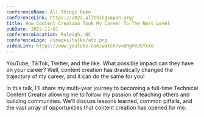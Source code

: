 ```yaml
---
conferenceName: All Things Open
conferenceLink: https://2022.allthingsopen.org/
title: How Content Creation Took My Career To The Next Level
pubDate: 2022-11-01
conferenceLocation: Raleigh, NC
conferenceLogo: /images/talks/ato.png
videoLink: https://www.youtube.com/watch?v=BRgVeUSYxXo
---
```


YouTube, TikTok, Twitter, and the like. What possible impact can they have on your career? Well, content creation has drastically changed the trajectory of my career, and it can do the same for you!

In this talk, I’ll share my multi-year journey to becoming a full-time Technical Content Creator allowing me to follow my passion of teaching others and building communities. We’ll discuss lessons learned, common pitfalls, and the vast array of opportunities that content creation has opened for me.
